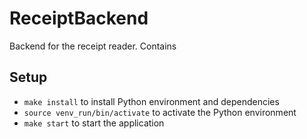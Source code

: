 # ReceiptBackend
Backend for the receipt reader. Contains 

## Setup
* ```make install``` to install Python environment and dependencies
* ```source venv_run/bin/activate``` to activate the Python environment
* ```make start``` to start the application
